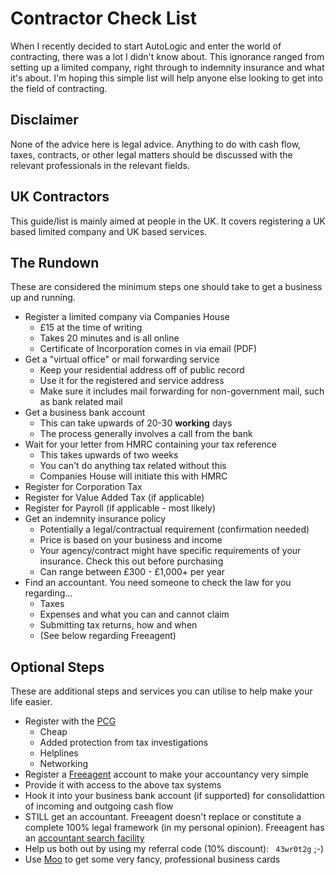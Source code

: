 # Contractor Check List
When I recently decided to start AutoLogic and enter the world of contracting, there was a lot I didn't know about. This ignorance ranged from setting up a limited company, right through to indemnity insurance and what it's about. I'm hoping this simple list will help anyone else looking to get into the field of contracting.

## Disclaimer

None of the advice here is legal advice. Anything to do with cash flow, taxes, contracts, or other legal matters should be discussed with the relevant professionals in the relevant fields.

## UK Contractors
This guide/list is mainly aimed at people in the UK. It covers registering a UK based limited company and UK based services. 

## The Rundown

These are considered the minimum steps one should take to get a business up and running. 

- Register a limited company via Companies House
    - £15 at the time of writing
    - Takes 20 minutes and is all online
    - Certificate of Incorporation comes in via email (PDF)
- Get a "virtual office" or mail forwarding service
    - Keep your residential address off of public record
    - Use it for the registered and service address
    - Make sure it includes mail forwarding for non-government mail, such as bank related mail
- Get a business bank account
    - This can take upwards of 20-30 **working** days
    - The process generally involves a call from the bank 
- Wait for your letter from HMRC containing your tax reference
    - This takes upwards of two weeks
    - You can't do anything tax related without this
    - Companies House will initiate this with HMRC
- Register for Corporation Tax
- Register for Value Added Tax (if applicable)
- Register for Payroll (if applicable - most likely) 
- Get an indemnity insurance policy
    - Potentially a legal/contractual requirement (confirmation needed)
    - Price is based on your business and income
    - Your agency/contract might have specific requirements of your insurance. Check this out before purchasing
    - Can range between £300 - £1,000+ per year
- Find an accountant. You need someone to check the law for you regarding...
    - Taxes
    - Expenses and what you can and cannot claim
    - Submitting tax returns, how and when
    - (See below regarding Freeagent)

## Optional Steps

These are additional steps and services you can utilise to help make your life easier.

- Register with the [PCG](https://www.pcg.org.uk)
    - Cheap
    - Added protection from tax investigations
    - Helplines
    - Networking
- Register a [Freeagent](https://freeagent.com) account to make your accountancy very simple
 - Provide it with access to the above tax systems
 - Hook it into your business bank account (if supported) for consolidattion of incoming and outgoing cash flow
 - STILL get an accountant. Freeagent doesn't replace or constitute a complete 100% legal framework (in my personal opinion). Freeagent has an [accountant search facility](http://www.freeagent.com/accountants/accountants)
 - Help us both out by using my referral code (10% discount): ` 43wr0t2g` ;-)
- Use [Moo](https://moo.com) to get some very fancy, professional business cards